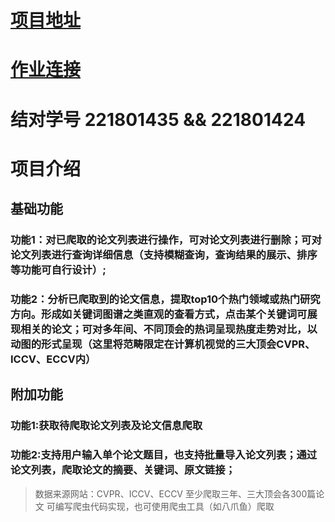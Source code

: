 




# [项目地址](http://121.5.227.152:8079)
# [作业连接](https://edu.cnblogs.com/campus/fzu/2021SpringSoftwareEngineeringPractice/homework/11890)
# 结对学号 221801435 && 221801424
# 项目介绍
## 基础功能
### 功能1：对已爬取的论文列表进行操作，可对论文列表进行删除；可对论文列表进行查询详细信息（支持模糊查询，查询结果的展示、排序等功能可自行设计）;
### 功能2：分析已爬取到的论文信息，提取top10个热门领域或热门研究方向。形成如关键词图谱之类直观的查看方式，点击某个关键词可展现相关的论文；可对多年间、不同顶会的热词呈现热度走势对比，以动图的形式呈现（这里将范畴限定在计算机视觉的三大顶会CVPR、ICCV、ECCV内）
## 附加功能
### 功能1:获取待爬取论文列表及论文信息爬取
### 功能2:支持用户输入单个论文题目，也支持批量导入论文列表；通过论文列表，爬取论文的摘要、关键词、原文链接；

> 数据来源网站：CVPR、ICCV、ECCV
> 至少爬取三年、三大顶会各300篇论文
> 可编写爬虫代码实现，也可使用爬虫工具（如八爪鱼）爬取
